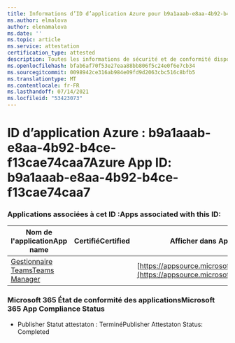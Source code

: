 ```yaml
---
title: Informations d’ID d’application Azure pour b9a1aaab-e8aa-4b92-b4ce-f13cae74caa7
ms.author: elmalova
author: elenamalova
ms.date: ''
ms.topic: article
ms.service: attestation
certification_type: attested
description: Toutes les informations de sécurité et de conformité disponibles pour b9a1aaab-e8aa-4b92-b4ce-f13cae74caa7.
ms.openlocfilehash: bfab6af70f53e27eaa88bb806f5c24e0f6e7cb34
ms.sourcegitcommit: 0098942ce316ab984e09fd9d2063cbc516c8bfb5
ms.translationtype: MT
ms.contentlocale: fr-FR
ms.lasthandoff: 07/14/2021
ms.locfileid: "53423073"
---
```

# <a name="azure-app-id-b9a1aaab-e8aa-4b92-b4ce-f13cae74caa7"></a><span data-ttu-id="cf8e9-103">ID d’application Azure : b9a1aaab-e8aa-4b92-b4ce-f13cae74caa7</span><span class="sxs-lookup"><span data-stu-id="cf8e9-103">Azure App ID: b9a1aaab-e8aa-4b92-b4ce-f13cae74caa7</span></span>


### <a name="apps-associated-with-this-id"></a><span data-ttu-id="cf8e9-104">Applications associées à cet ID :</span><span class="sxs-lookup"><span data-stu-id="cf8e9-104">Apps associated with this ID:</span></span>
| <span data-ttu-id="cf8e9-105">**Nom de l'application**</span><span class="sxs-lookup"><span data-stu-id="cf8e9-105">**App name**</span></span> | <span data-ttu-id="cf8e9-106">**Certifié**</span><span class="sxs-lookup"><span data-stu-id="cf8e9-106">**Certified**</span></span> | <span data-ttu-id="cf8e9-107">**Afficher dans AppSource**</span><span class="sxs-lookup"><span data-stu-id="cf8e9-107">**View in AppSource**</span></span> |
|-|-|-|
| [<span data-ttu-id="cf8e9-108">Gestionnaire Teams</span><span class="sxs-lookup"><span data-stu-id="cf8e9-108">Teams Manager</span></span>](https://docs.microsoft.com/en-us/microsoft-365-app-certification/forward/WA200000764) |  | [https://appsource.microsoft.com/product/office/WA200000764](https://appsource.microsoft.com/product/office/WA200000764) |

### <a name="microsoft-365-app-compliance-status"></a><span data-ttu-id="cf8e9-109">Microsoft 365 État de conformité des applications</span><span class="sxs-lookup"><span data-stu-id="cf8e9-109">Microsoft 365 App Compliance Status</span></span>
- <span data-ttu-id="cf8e9-110">Publisher Statut attestaton : Terminé</span><span class="sxs-lookup"><span data-stu-id="cf8e9-110">Publisher Attestaton Status: Completed</span></span>
